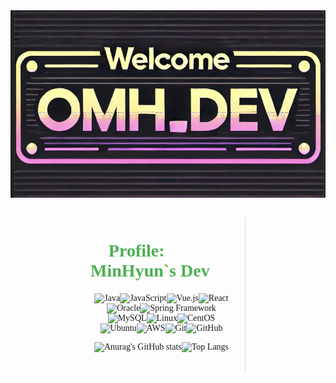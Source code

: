 <div style="display: flex; justify-content: center; flex-wrap: wrap; margin-bottom: 20px;">
  <img src="https://github.com/omh1004/omh1004/blob/main/omhdev.png" alt="Coding Character" width="800" height="300" />
</div>
<div style="display: flex; justify-content: space-around; align-items: flex-start; margin-top: 30px; font-family: 'Arial, sans-serif';">
  <div style="width: 45%; text-align: left; border-right: 1px solid #ddd; padding-right: 20px;">
    <h1 style="font-size: 2em; color: #4CAF50;">
      <strong>🌟 Profile: MinHyun`s Dev 🌟</strong>      
    </h1>                 
    <div style="text-align: center; margin-bottom: 20px;">          
    </div>
    <div style="display: flex; justify-content: center; flex-wrap: wrap; margin-bottom: 20px;">   
      <img src="https://img.shields.io/badge/Java-007396?style=for-the-badge&logo=coffee&logoColor=white" alt="Java" />
      <img src="https://img.shields.io/badge/JavaScript-F7DF1E?style=for-the-badge&logo=javascript&logoColor=black" alt="JavaScript" />
      <img src="https://img.shields.io/badge/Vue.js-4FC08D?style=for-the-badge&logo=vue.js&logoColor=white" alt="Vue.js" />
      <!-- React 추가 -->
      <img src="https://img.shields.io/badge/React-61DAFB?style=for-the-badge&logo=react&logoColor=black" alt="React" />
      <img src="https://img.shields.io/badge/Oracle-F80000?style=for-the-badge&logo=oracle&logoColor=white" alt="Oracle" />
      <img src="https://img.shields.io/badge/Spring%20Framework-6DB33F?style=for-the-badge&logo=spring&logoColor=white" alt="Spring Framework" />
      <img src="https://img.shields.io/badge/MySQL-4479A1?style=for-the-badge&logo=mysql&logoColor=white" alt="MySQL" />
      <img src="https://img.shields.io/badge/Linux-FCC624?style=for-the-badge&logo=linux&logoColor=black" alt="Linux" />
      <img src="https://img.shields.io/badge/CentOS-262577?style=for-the-badge&logo=centos&logoColor=white" alt="CentOS" />
      <img src="https://img.shields.io/badge/Ubuntu-E95420?style=for-the-badge&logo=ubuntu&logoColor=white" alt="Ubuntu" />
      <img src="https://img.shields.io/badge/AWS-232F3E?style=for-the-badge&logo=amazonaws&logoColor=white" alt="AWS" />
      <img src="https://img.shields.io/badge/Git-F05032?style=for-the-badge&logo=git&logoColor=white" alt="Git" />
      <img src="https://img.shields.io/badge/GitHub-181717?style=for-the-badge&logo=github&logoColor=white" alt="GitHub" />

![Anurag's GitHub stats](https://github-readme-stats.vercel.app/api?username=omh1004&show_icons=true&theme=radical)

![Top Langs](https://github-readme-stats.vercel.app/api/top-langs/?username=omh1004&layout=compact&theme=dracula)  
    </div>
  </div>
</div>
